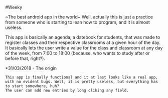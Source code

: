 #Weeky

~The best android app in the world~
Well, actually this is just a practice from someone who is starting to lean how to program, and it is almost useless.

This app is basically an agenda, a datebook for students, that was made to register classes and their respective classrooms at a given hour of the day.
It basically lets the user write a value for the class and classroom at any day of the week, from 7:00 to 18:00 (because, who wants to study after or before that, right?).

  *31/03/2018 - The origin

    This app is finally functional and it at last looks like a real app, with no evident bugs. Well, it is pretty useless, but everything has to start somewhere, huh?
    The user can add new entries by long cliking any field.